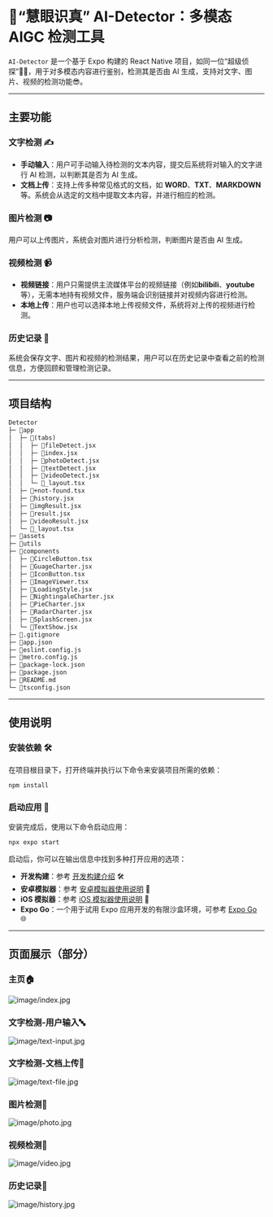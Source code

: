 # 🌟“慧眼识真” AI-Detector：多模态 AIGC 检测工具

`AI-Detector` 是一个基于 Expo 构建的 React Native 项目，如同一位“超级侦探”🕵️‍♂️，用于对多模态内容进行鉴别，检测其是否由 AI 生成，支持对文字、图片、视频的检测功能😎。

---

## 主要功能

### 文字检测 ✍️

- **手动输入**：用户可手动输入待检测的文本内容，提交后系统将对输入的文字进行 AI 检测，以判断其是否为 AI 生成。
- **文档上传**：支持上传多种常见格式的文档，如 **WORD**、**TXT**、**MARKDOWN** 等。系统会从选定的文档中提取文本内容，并进行相应的检测。

### 图片检测 📷

用户可以上传图片，系统会对图片进行分析检测，判断图片是否由 AI 生成。

### 视频检测 📹

- **视频链接**：用户只需提供主流媒体平台的视频链接（例如**bilibili**、**youtube**等），无需本地持有视频文件，服务端会识别链接并对视频内容进行检测。
- **本地上传**：用户也可以选择本地上传视频文件，系统将对上传的视频进行检测。

### 历史记录 📜

系统会保存文字、图片和视频的检测结果，用户可以在历史记录中查看之前的检测信息，方便回顾和管理检测记录。

---

## 项目结构

```txt
Detector
├─ 📁app
│  ├─ 📁(tabs)
│  │  ├─ 📄fileDetect.jsx
│  │  ├─ 📄index.jsx
│  │  ├─ 📄photoDetect.jsx
│  │  ├─ 📄textDetect.jsx
│  │  ├─ 📄videoDetect.jsx
│  │  └─ 📄_layout.tsx
│  ├─ 📄+not-found.tsx
│  ├─ 📄history.jsx
│  ├─ 📄imgResult.jsx
│  ├─ 📄result.jsx
│  ├─ 📄videoResult.jsx
│  └─ 📄_layout.tsx
├─ 📁assets
├─ 📁utils
├─ 📁components
│  ├─ 📄CircleButton.tsx
│  ├─ 📄GuageCharter.jsx
│  ├─ 📄IconButton.tsx
│  ├─ 📄ImageViewer.tsx
│  ├─ 📄LoadingStyle.jsx
│  ├─ 📄NightingaleCharter.jsx
│  ├─ 📄PieCharter.jsx
│  ├─ 📄RadarCharter.jsx
│  ├─ 📄SplashScreen.jsx
│  └─ 📄TextShow.jsx
├─ 📄.gitignore
├─ 📄app.json
├─ 📄eslint.config.js
├─ 📄metro.config.js
├─ 📄package-lock.json
├─ 📄package.json
├─ 📄README.md
└─ 📄tsconfig.json
```

---

## 使用说明

### 安装依赖 🛠️

在项目根目录下，打开终端并执行以下命令来安装项目所需的依赖：

```bash
npm install
```

### 启动应用 🚀

安装完成后，使用以下命令启动应用：

```bash
npx expo start
```

启动后，你可以在输出信息中找到多种打开应用的选项：

- **开发构建**：参考 [开发构建介绍](https://docs.expo.dev/develop/development-builds/introduction/) 🛠️
- **安卓模拟器**：参考 [安卓模拟器使用说明](https://docs.expo.dev/workflow/android-studio-emulator/) 🤖
- **iOS 模拟器**：参考 [iOS 模拟器使用说明](https://docs.expo.dev/workflow/ios-simulator/) 🍎
- **Expo Go**：一个用于试用 Expo 应用开发的有限沙盒环境，可参考 [Expo Go](https://expo.dev/go) 🌐

---

## 页面展示（部分）

### 主页🏠

![image/index.jpg](image/index.jpg)

### 文字检测-用户输入🔤

![image/text-input.jpg](image/text-input.jpg)

### 文字检测-文档上传📂

![image/text-file.jpg](image/text-file.jpg)

### 图片检测📸

![image/photo.jpg](image/photo.jpg)

### 视频检测🎥

![image/video.jpg](image/video.jpg)

### 历史记录📑

![image/history.jpg](image/history.jpg)
